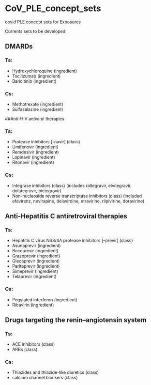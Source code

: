 # CoV_PLE_concept_sets
covid PLE concept sets for Exposures

Currents sets to be developed 

## DMARDs

### Ts:
* Hydroxychloroquine (ingredient)
* Tocilizumab (ingredient)
* Baricitinib (ingredient)
### Cs: 
* Methotrexate (ingredient)
* Sulfasalazine (ingredient)

##Anti-HIV antiviral therapies

### Ts:
* Protease inhibitors [-navir] (class)
* Umifenovir (ingredient)
* Remdesivir (ingredient)
*	Lopinavir (ingredient) 
*	Ritonavir (ingredient)

### Cs: 
*	Integrase inhibitors (class) (includes raltegravir, elvitegravir, dolutegravir, bictegravir)
*	Non-nucleoside reverse transcriptase inhibitors (class) (included efavirenz, nevirapine, delavirdine, etravirine, rilpivirine, doravirine)

## Anti-Hepatitis C antiretroviral therapies
### Ts:
*	Hepatitis C virus NS3/4A protease inhibitors [–previr] (class)
*	Asunaprevir (ingredient)
*	Boceprevir (ingredient)
*	Grazoprevir (ingredient)
* Glecaprevir (ingredient)
*	Paritaprevir (ingredient)
*	Simeprevir (ingredient)
*	Telaprevir (ingredient)

### Cs:
*	Pegylated interferon (ingredient)
*	Ribavirin (ingredient)


## Drugs targeting the renin–angiotensin system
### Ts:
* ACE inhibitors (class)
* ARBs (class)
### Cs: 
* Thiazides and thiazide-like diuretics (class) 
* calcium channel blockers (class)




